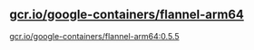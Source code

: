 
[gcr.io/google-containers/flannel-arm64](https://hub.docker.com/r/anjia0532/google-containers.flannel-arm64/tags/)
-----


[gcr.io/google-containers/flannel-arm64:0.5.5](https://hub.docker.com/r/anjia0532/google-containers.flannel-arm64/tags/)


